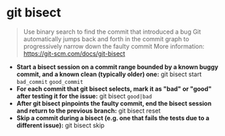 # git bisect
> Use binary search to find the commit that introduced a bug
> Git automatically jumps back and forth in the commit graph to progressively narrow down the faulty commit
> More information: <https://git-scm.com/docs/git-bisect>
- **Start a bisect session on a commit range bounded by a known buggy commit, and a known clean (typically older) one:**
git bisect start `bad_commit` `good_commit`
- **For each commit that git bisect selects, mark it as "bad" or "good" after testing it for the issue:**
git bisect `good|bad`
- **After git bisect pinpoints the faulty commit, end the bisect session and return to the previous branch:**
git bisect reset
- **Skip a commit during a bisect (e.g. one that fails the tests due to a different issue):**
git bisect skip
